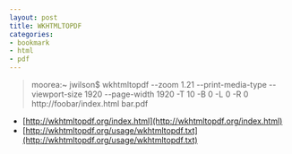 ```yaml
---
layout: post
title: WKHTMLTOPDF
categories:
- bookmark
- html
- pdf
---
```


> moorea:~ jwilson$ wkhtmltopdf --zoom 1.21 --print-media-type --viewport-size 1920 --page-width 1920 -T 10 -B 0 -L 0 -R 0 http://foobar/index.html bar.pdf

* [http://wkhtmltopdf.org/index.html](http://wkhtmltopdf.org/index.html)
* [http://wkhtmltopdf.org/usage/wkhtmltopdf.txt](http://wkhtmltopdf.org/usage/wkhtmltopdf.txt)